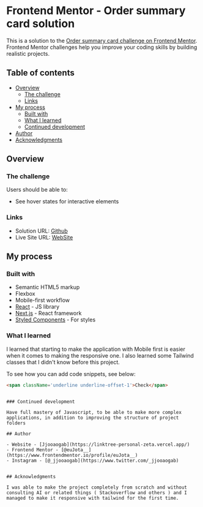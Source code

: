 # Frontend Mentor - Order summary card solution

This is a solution to the [Order summary card challenge on Frontend Mentor](https://www.frontendmentor.io/challenges/order-summary-component-QlPmajDUj). Frontend Mentor challenges help you improve your coding skills by building realistic projects. 

## Table of contents

- [Overview](#overview)
  - [The challenge](#the-challenge)
  - [Links](#links)
- [My process](#my-process)
  - [Built with](#built-with)
  - [What I learned](#what-i-learned)
  - [Continued development](#continued-development)
- [Author](#author)
- [Acknowledgments](#acknowledgments)

## Overview

### The challenge

Users should be able to:

- See hover states for interactive elements

### Links

- Solution URL: [Github](https://summarycard-rho.vercel.app/)
- Live Site URL: [WebSite](https://summarycard-rho.vercel.app/)

## My process



### Built with

- Semantic HTML5 markup
- Flexbox
- Mobile-first workflow
- [React](https://reactjs.org/) - JS library
- [Next.js](https://nextjs.org/) - React framework
- [Styled Components](https://tailwindcss.com) - For styles

### What I learned

I learned that starting to make the application with Mobile first is easier when it comes to making the responsive one.
I also learned some Tailwind classes that I didn't know before this project.

To see how you can add code snippets, see below:

```html
<span className='underline underline-offset-1'>Check</span>
```
```

### Continued development

Have full mastery of Javascript, to be able to make more complex applications, in addition to improving the structure of project folders

## Author

- Website - [Jjooaogab](https://linktree-personal-zeta.vercel.app/)
- Frontend Mentor - [@euJota__](https://www.frontendmentor.io/profile/euJota__)
- Instagram - [@_jjooaogab](https://www.twitter.com/_jjooaogab)


## Acknowledgments

I was able to make the project completely from scratch and without consulting AI or related things ( Stackoverflow and others ) and I managed to make it responsive with tailwind for the first time.

